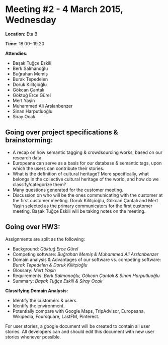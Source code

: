 # Meeting #2 - 4 March 2015, Wednesday #

**Location:** Eta B

**Time:** 18.00- 19.20

**Attendies:**

  * Başak Tuğçe Eskili
  * Berk Salmanoğlu
  * Buğrahan Memiş
  * Burak Tepedelen
  * Doruk Kilitçioğlu
  * Gökcan Çantalı
  * Göktuğ Erce Gürel
  * Mert Yaşin
  * Muhammed Ali Arslanbenzer
  * Sinan Harputluoğlu
  * Siray Ocak

## Going over project specifications & brainstorming: ##
  * A recap on how semantic tagging & crowdsourcing works, based on our research data.
  * Europeana can serve as a basis for our database & semantic tags, upon which the users can contribute their stories.
  * What is the definition of cultural heritage? More specifically, what belongs in the collective cultural heritage of the world, and how do we classify/categorize them?
  * Many questions generated for the customer meeting.
  * Discussion on who will be the ones communicating with the customer at the first customer meeting. Doruk Kilitçioğlu, Gökcan Çantalı and Mert Yaşin selected as the primary communicators for the first customer meeting. Başak Tuğçe Eskili will be taking notes on the meeting.

## Going over HW3: ##

Assignments are split as the following:
  * Background: _Göktuğ Erce Gürel_
  * Competing software: _Buğrahan Memiş & Muhammed Ali Arslanbenzer_
  * Domain analysis & Advantages of our software vs. competing software: _Burak Tepedelen & Doruk Kilitçioğlu_
  * Glossary: _Mert Yaşin_
  * Requirements: _Berk Salmanoğlu, Gökcan Çantalı & Sinan Harputluoğlu_
  * Summary: _Başak Tuğçe Eskili & Siray Ocak_

**Classifying Domain Analysis:**
  * Identify the customers & users.
  * Identify the environment.
  * Potentially compare with Google Maps, TripAdvisor, Europeana, Wikipedia, Foursquare, LastFM, Pinterest.

For user stories, a google document will be created to contain all user stories. All developers can and should edit this document with new user stories whenever possible.